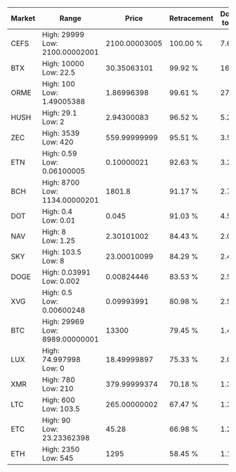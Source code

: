 | Market | Range | Price| Retracement | Doubles to 50% |
| --- | --- | --- | --- | --- |
| CEFS | High: 29999<br />Low: 2100.00002001 | 2100.00003005 | 100.00 % | 7.64 |
| BTX | High: 10000<br />Low: 22.5 | 30.35063101 | 99.92 % | 165.11 |
| ORME | High: 100<br />Low: 1.49005388 | 1.86996398 | 99.61 % | 27.14 |
| HUSH | High: 29.1<br />Low: 2 | 2.94300083 | 96.52 % | 5.28 |
| ZEC | High: 3539<br />Low: 420 | 559.99999999 | 95.51 % | 3.53 |
| ETN | High: 0.59<br />Low: 0.06100005 | 0.10000021 | 92.63 % | 3.25 |
| BCH | High: 8700<br />Low: 1134.00000201 | 1801.8 | 91.17 % | 2.73 |
| DOT | High: 0.4<br />Low: 0.01 | 0.045 | 91.03 % | 4.56 |
| NAV | High: 8<br />Low: 1.25 | 2.30101002 | 84.43 % | 2.01 |
| SKY | High: 103.5<br />Low: 8 | 23.00010099 | 84.29 % | 2.42 |
| DOGE | High: 0.03991<br />Low: 0.002 | 0.00824446 | 83.53 % | 2.54 |
| XVG | High: 0.5<br />Low: 0.00600248 | 0.09993991 | 80.98 % | 2.53 |
| BTC | High: 29969<br />Low: 8989.00000001 | 13300 | 79.45 % | 1.46 |
| LUX | High: 74.997998<br />Low: 0 | 18.49999897 | 75.33 % | 2.03 |
| XMR | High: 780<br />Low: 210 | 379.99999374 | 70.18 % | 1.30 |
| LTC | High: 600<br />Low: 103.5 | 265.00000002 | 67.47 % | 1.33 |
| ETC | High: 90<br />Low: 23.23362398 | 45.28 | 66.98 % | 1.25 |
| ETH | High: 2350<br />Low: 545 | 1295 | 58.45 % | 1.12 |
